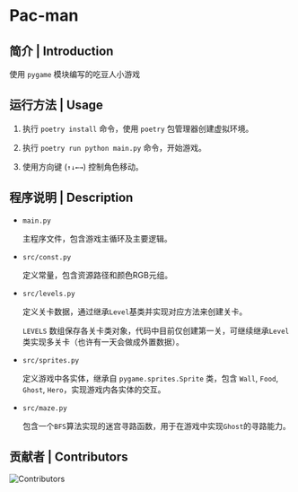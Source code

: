# Pac-man


## 简介 | Introduction
  使用 `pygame` 模块编写的吃豆人小游戏
  

## 运行方法 | Usage
  1. 执行 `poetry install` 命令，使用 `poetry` 包管理器创建虚拟环境。
   
  2. 执行 `poetry run python main.py` 命令，开始游戏。

  3. 使用方向键 (`↑↓←→`) 控制角色移动。

## 程序说明 | Description

  - `main.py`
    
    主程序文件，包含游戏主循环及主要逻辑。

  - `src/const.py`

    定义常量，包含资源路径和颜色RGB元组。

  - `src/levels.py`

    定义关卡数据，通过继承`Level`基类并实现对应方法来创建关卡。
    
    `LEVELS` 数组保存各关卡类对象，代码中目前仅创建第一关，可继续继承`Level`类实现多关卡（也许有一天会做成外置数据）。

  - `src/sprites.py`

    定义游戏中各实体，继承自 `pygame.sprites.Sprite` 类，包含 `Wall`, `Food`, `Ghost`, `Hero`，实现游戏内各实体的交互。

  - `src/maze.py`

    包含一个`BFS`算法实现的迷宫寻路函数，用于在游戏中实现`Ghost`的寻路能力。


## 贡献者 | Contributors

  ![Contributors](https://contrib.rocks/image?repo=wyf7685/Pac-man)

